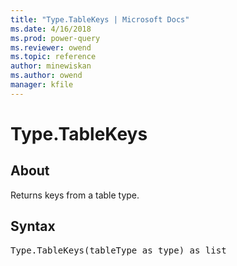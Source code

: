 ```yaml
---
title: "Type.TableKeys | Microsoft Docs"
ms.date: 4/16/2018
ms.prod: power-query
ms.reviewer: owend
ms.topic: reference
author: minewiskan
ms.author: owend
manager: kfile
---
```

# Type.TableKeys

  
## About  
Returns keys from a table type.  
  
## Syntax

<pre>
Type.TableKeys(tableType as type) as list  
</pre>
